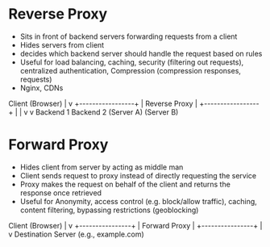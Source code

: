 # Reverse Proxy
- Sits in front of backend servers forwarding requests from a client
- Hides servers from client
- decides which backend server should handle the request based on rules
- Useful for load balancing, caching, security (filtering out requests), centralized authentication, Compression (compression responses, requests)
- Nginx, CDNs

Client (Browser)
      |
      v
+-----------------+
|  Reverse Proxy  |
+-----------------+
   |          |
   v          v
Backend 1   Backend 2
(Server A)  (Server B)
# Forward Proxy
- Hides client from server by acting as middle man
- Client sends request to proxy instead of directly requesting the service
- Proxy makes the request on behalf of the client and returns the response once retrieved
- Useful for Anonymity, access control (e.g. block/allow traffic), caching, content filtering, bypassing restrictions (geoblocking)

Client (Browser)
      |
      v
+----------------+
| Forward Proxy  |
+----------------+
      |
      v
 Destination Server (e.g., example.com)